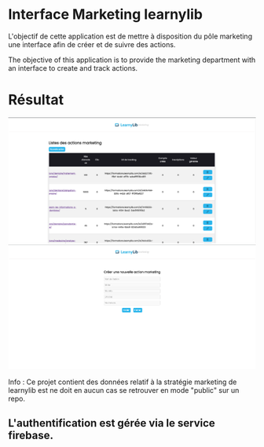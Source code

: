 # Interface Marketing learnylib

L'objectif de cette application est de mettre à disposition du pôle marketing une interface afin de créer et de suivre des actions.

The objective of this application is to provide the marketing department with an interface to create and track actions.

# Résultat 

![](src/Assets/resultat-1.png)
![](src/Assets/resultat-2.png)

Info : Ce projet contient des données relatif à la stratégie marketing de learnylib est ne doit en aucun cas se retrouver en mode "public" sur un repo. 

## L'authentification est gérée via le service firebase.


